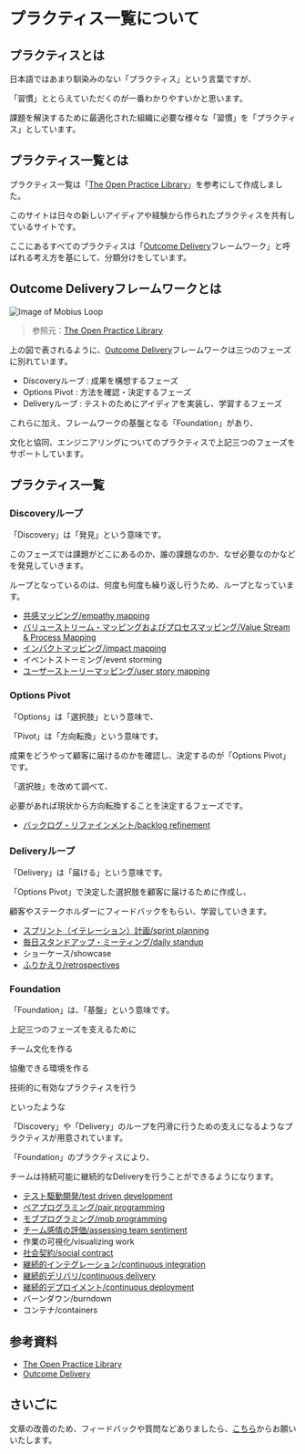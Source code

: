 # プラクティス一覧について

## プラクティスとは

日本語ではあまり馴染みのない「プラクティス」という言葉ですが、

「習慣」ととらえていただくのが一番わかりやすいかと思います。

課題を解決するために最適化された組織に必要な様々な「習慣」を「プラクティス」としています。

## プラクティス一覧とは

プラクティス一覧は「[The Open Practice Library](https://openpracticelibrary.com/)」を参考にして作成しました。

このサイトは日々の新しいアイディアや経験から作られたプラクティスを共有しているサイトです。

ここにあるすべてのプラクティスは「[Outcome Delivery](https://www.mobiusloop.com/)フレームワーク」と呼ばれる考え方を基にして、分類分けをしています。

## Outcome Deliveryフレームワークとは

![Image of Mobius Loop](/Mobius.svg)
> 参照元：[The Open Practice Library](https://openpracticelibrary.com/)

上の図で表されるように、[Outcome Delivery](https://www.mobiusloop.com/)フレームワークは三つのフェーズに別れています。

* Discoveryループ : 成果を構想するフェーズ
* Options Pivot  : 方法を確認・決定するフェーズ
* Deliveryループ  : テストのためにアイディアを実装し、学習するフェーズ

これらに加え、フレームワークの基盤となる「Foundation」があり、

文化と協同、エンジニアリングについてのプラクティスで上記三つのフェーズをサポートしています。

## プラクティス一覧

### Discoveryループ

「Discovery」は「発見」という意味です。

このフェーズでは課題がどこにあるのか、誰の課題なのか、なぜ必要なのかなどを発見していきます。

ループとなっているのは、何度も何度も繰り返し行うため、ループとなっています。

* [共感マッピング/empathy mapping](/practices/empathy-mapping)
* [バリューストリーム・マッピングおよびプロセスマッピング/Value Stream & Process Mapping](/practices/value-stream-process-mapping)
* [インパクトマッピング/impact mapping](/practices/impact-mapping)
* イベントストーミング/event storming
* [ユーザーストーリーマッピング/user story mapping](/practices/user-story-mapping)

### Options Pivot

「Options」は「選択肢」という意味で、

「Pivot」は「方向転換」という意味です。

成果をどうやって顧客に届けるのかを確認し、決定するのが「Options Pivot」です。

「選択肢」を改めて調べて、

必要があれば現状から方向転換することを決定するフェーズです。

* [バックログ・リファインメント/backlog refinement](/practices/backlog-refinement)

### Deliveryループ

「Delivery」は「届ける」という意味です。

「Options Pivot」で決定した選択肢を顧客に届けるために作成し、

顧客やステークホルダーにフィードバックをもらい、学習していきます。

* [スプリント（イテレーション）計画/sprint planning](/practices/iteration-planning)
* [毎日スタンドアップ・ミーティング/daily standup](/practices/daily-standup)
* ショーケース/showcase
* [ふりかえり/retrospectives](/practices/retrospectives)

### Foundation

「Foundation」は、「基盤」という意味です。

上記三つのフェーズを支えるために

チーム文化を作る

協働できる環境を作る

技術的に有効なプラクティスを行う

といったような

「Discovery」や「Delivery」のループを円滑に行うための支えになるようなプラクティスが用意されています。

「Foundation」のプラクティスにより、

チームは持続可能に継続的なDeliveryを行うことができるようになります。

* [テスト駆動開発/test driven development](/practices/test-driven-development)
* [ペアプログラミング/pair programming](/practices/pair-programming)
* [モブプログラミング/mob programming](/practices/mob-programming)
* [チーム感情の評価/assessing team sentiment](/practices/team-sentiment)
* 作業の可視化/visualizing work
* [社会契約/social contract](/practices/social-contract)
* [継続的インテグレーション/continuous integration](/practices/continuous-integration)
* [継続的デリバリ/continuous delivery](/practices/continuous-delivery)
* [継続的デプロイメント/continuous deployment](/practices/continuous-deployment)
* バーンダウン/burndown
* コンテナ/containers

## 参考資料
* [The Open Practice Library](https://openpracticelibrary.com/)
* [Outcome Delivery](https://www.mobiusloop.com/)

## さいごに

文章の改善のため、フィードバックや質問などありましたら、[こちら](https://forms.gle/TKUJ2Gs9EoH2jQvp7)からお願いいたします。
